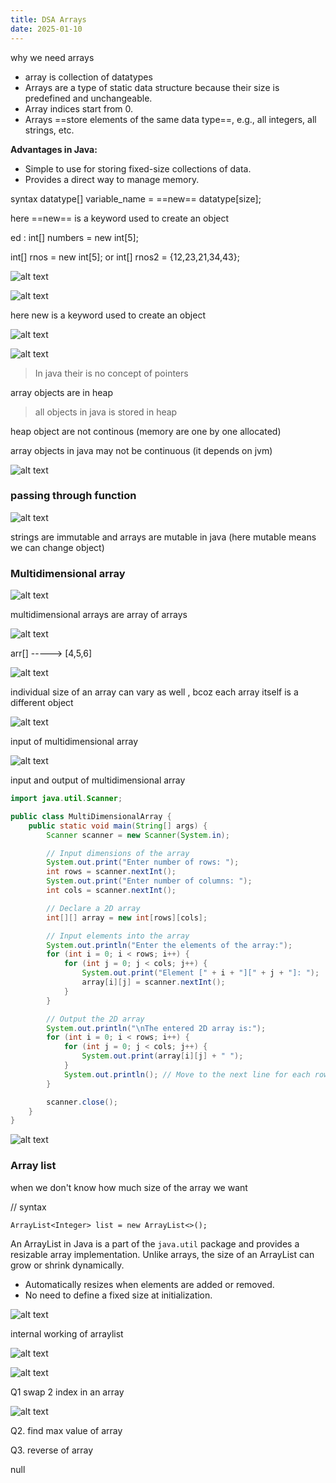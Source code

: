 ```yaml
---
title: DSA Arrays
date: 2025-01-10
---
```



why we need arrays

- array is collection of datatypes 
- Arrays are a type of static data structure because their size is predefined and unchangeable.
- Array indices start from 0.
- Arrays ==store elements of the same data type==, e.g., all integers, all strings, etc.

**Advantages in Java:**

- Simple to use for storing fixed-size collections of data.
- Provides a direct way to manage memory.

syntax
datatype[] variable_name = ==new== datatype[size];


here ==new== is a keyword used to create an object


ed : int[] numbers = new int[5];

int[] rnos = new int[5];
or
int[] rnos2 = {12,23,21,34,43};

![alt text](Pastedimage20241119120436.png)

![alt text](Pastedimage20241119120619.png)

here new is a keyword used to create an object

![alt text](Pastedimage20241119120751.png)

![alt text](Pastedimage20241119120813.png)

> In java their is no concept of pointers 

array objects are in heap

> all objects in java is stored in heap

heap object are not continous (memory are one by one allocated)

array objects  in java may not be continuous (it depends on jvm)


![alt text](Pastedimage20241119122520.png)


### passing through function

![alt text](Pastedimage20241119122826.png)
 
strings are immutable and arrays are mutable in java (here mutable means we can change object) 

### Multidimensional array

 ![alt text](Pastedimage20241119123237.png)

multidimensional arrays are array of arrays 


![alt text](Pastedimage20241119133407.png)

arr[] -----> [4,5,6]

![alt text](Pastedimage20241119133500.png)



individual size of an array can vary as well , bcoz  each array itself is a different object 


![alt text](Pastedimage20241119133949.png) 

input of multidimensional array

![alt text](Pastedimage20241119140517.png)


input and output of multidimensional array

```java
import java.util.Scanner;

public class MultiDimensionalArray {
    public static void main(String[] args) {
        Scanner scanner = new Scanner(System.in);

        // Input dimensions of the array
        System.out.print("Enter number of rows: ");
        int rows = scanner.nextInt();
        System.out.print("Enter number of columns: ");
        int cols = scanner.nextInt();

        // Declare a 2D array
        int[][] array = new int[rows][cols];

        // Input elements into the array
        System.out.println("Enter the elements of the array:");
        for (int i = 0; i < rows; i++) {
            for (int j = 0; j < cols; j++) {
                System.out.print("Element [" + i + "][" + j + "]: ");
                array[i][j] = scanner.nextInt();
            }
        }

        // Output the 2D array
        System.out.println("\nThe entered 2D array is:");
        for (int i = 0; i < rows; i++) {
            for (int j = 0; j < cols; j++) {
                System.out.print(array[i][j] + " ");
            }
            System.out.println(); // Move to the next line for each row
        }

        scanner.close();
    }
}

```



![alt text](Pastedimage20241119142537.png)

### Array list

when we don't know how much size of the array we want

// syntax

```
ArrayList<Integer> list = new ArrayList<>();
```


An ArrayList in Java is a part of the `java.util` package and provides a resizable array implementation. Unlike arrays, the size of an ArrayList can grow or shrink dynamically.

- Automatically resizes when elements are added or removed.
- No need to define a fixed size at initialization.

![alt text](Pastedimage20241119143637.png)


internal working of arraylist

![alt text](Pastedimage20241119143937.png)


![alt text](Pastedimage20241119144049.png)



Q1 swap 2 index in an array

![alt text](Pastedimage20241119151147.png)


Q2. find max value of array

Q3. reverse of array


null